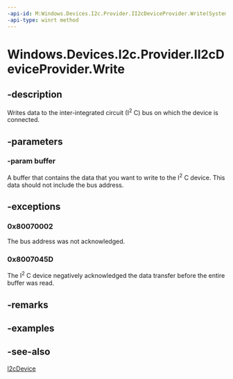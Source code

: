 ----api-id: M:Windows.Devices.I2c.Provider.II2cDeviceProvider.Write(System.Byte[])
-api-type: winrt method
---<!-- Method syntaxpublic void Write(System.Byte[] buffer)--># Windows.Devices.I2c.Provider.II2cDeviceProvider.Write## -descriptionWrites data to the inter-integrated circuit (I<sup>2</sup> C) bus on which the device is connected.## -parameters### -param bufferA buffer that contains the data that you want to write to the I<sup>2</sup> C device. This data should not include the bus address.## -exceptions### 0x80070002The bus address was not acknowledged.### 0x8007045DThe I<sup>2</sup> C device negatively acknowledged the data transfer before the entire buffer was read.## -remarks## -examples## -see-also[I2cDevice](../windows.devices.i2c/i2cdevice.md)